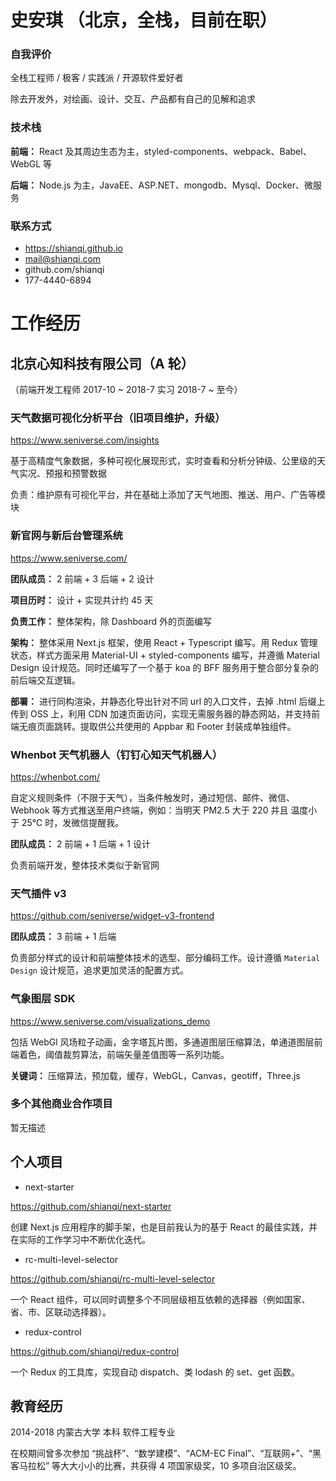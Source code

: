 # 史安琪 （北京，全栈，目前在职）

### 自我评价

全栈工程师 / 极客 / 实践派 / 开源软件爱好者

除去开发外，对绘画、设计、交互、产品都有自己的见解和追求

### 技术栈

**前端：** React 及其周边生态为主，styled-components、webpack、Babel、WebGL 等

**后端：** Node.js 为主，JavaEE、ASP.NET、mongodb、Mysql、Docker、微服务

### 联系方式

- https://shianqi.github.io
- mail@shianqi.com
- github.com/shianqi
- 177-4440-6894

# 工作经历

## 北京心知科技有限公司（A 轮）

（前端开发工程师 2017-10 ~ 2018-7 实习 2018-7 ~ 至今）

### 天气数据可视化分析平台（旧项目维护，升级）

https://www.seniverse.com/insights

基于高精度气象数据，多种可视化展现形式，实时查看和分析分钟级、公里级的天气实况、预报和预警数据

负责：维护原有可视化平台，并在基础上添加了天气地图、推送、用户、广告等模块

### 新官网与新后台管理系统

https://www.seniverse.com/

**团队成员：** 2 前端 + 3 后端 + 2 设计

**项目历时：** 设计 + 实现共计约 45 天

**负责工作：** 整体架构，除 Dashboard 外的页面编写

**架构：** 整体采用 Next.js 框架，使用 React + Typescript 编写。用 Redux 管理状态，样式方面采用 Material-UI + styled-components 编写，并遵循 Material Design 设计规范。同时还编写了一个基于 koa 的 BFF 服务用于整合部分复杂的前后端交互逻辑。

**部署：** 进行同构渲染，并静态化导出针对不同 url 的入口文件，去掉 .html 后缀上传到 OSS 上，利用 CDN 加速页面访问，实现无需服务器的静态网站，并支持前端无痕页面跳转。提取供公共使用的 Appbar 和 Footer 封装成单独组件。

### Whenbot 天气机器人（钉钉心知天气机器人）

https://whenbot.com/

自定义规则条件（不限于天气），当条件触发时，通过短信、邮件、微信、Webhook 等方式推送至用户终端，例如：当明天 PM2.5 大于 220 并且 温度小于 25℃ 时，发微信提醒我。

**团队成员：** 2 前端 + 1 后端 + 1 设计

负责前端开发，整体技术类似于新官网

### 天气插件 v3

https://github.com/seniverse/widget-v3-frontend

**团队成员：** 3 前端 + 1 后端

负责部分样式的设计和前端整体技术的选型、部分编码工作。设计遵循 `Material Design` 设计规范，追求更加灵活的配置方式。

### 气象图层 SDK

https://www.seniverse.com/visualizations_demo

包括 WebGl 风场粒子动画，金字塔瓦片图，多通道图层压缩算法，单通道图层前端着色，阈值裁剪算法，前端矢量差值图等一系列功能。

**关键词：** 压缩算法，预加载，缓存，WebGL，Canvas，geotiff，Three.js

### 多个其他商业合作项目

暂无描述

## 个人项目

- next-starter

https://github.com/shianqi/next-starter

创建 Next.js 应用程序的脚手架，也是目前我认为的基于 React 的最佳实践，并在实际的工作学习中不断优化迭代。

- rc-multi-level-selector

https://github.com/shianqi/rc-multi-level-selector

一个 React 组件，可以同时调整多个不同层级相互依赖的选择器（例如国家、省、市、区联动选择器）。

- redux-control

https://github.com/shianqi/redux-control

一个 Redux 的工具库，实现自动 dispatch、类 lodash 的 set、get 函数。

## 教育经历

2014-2018 内蒙古大学 本科 软件工程专业

在校期间曾多次参加 “挑战杯”、“数学建模”、“ACM-EC Final”、“互联网+”、“黑客马拉松” 等大大小小的比赛，共获得 4 项国家级奖，10 多项自治区级奖。
